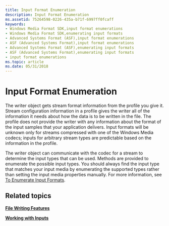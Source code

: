 ```yaml
---
title: Input Format Enumeration
description: Input Format Enumeration
ms.assetid: 75264598-0226-435a-b71f-6997ff0fcaff
keywords:
- Windows Media Format SDK,input format enumerations
- Windows Media Format SDK,enumerating input formats
- Advanced Systems Format (ASF),input format enumerations
- ASF (Advanced Systems Format),input format enumerations
- Advanced Systems Format (ASF),enumerating input formats
- ASF (Advanced Systems Format),enumerating input formats
- input format enumerations
ms.topic: article
ms.date: 05/31/2018
---
```


# Input Format Enumeration

The writer object gets stream format information from the profile you give it. Stream configuration information in a profile gives the writer all of the information it needs about how the data is to be written in the file. The profile does not provide the writer with any information about the format of the input samples that your application delivers. Input formats will be unknown only for streams compressed with one of the Windows Media codecs; inputs for arbitrary stream types are predictable based on the information in the profile.

The writer object can communicate with the codec for a stream to determine the input types that can be used. Methods are provided to enumerate the possible input types. You should always find the input type that matches your input media by enumerating the supported types rather than setting the input media properties manually. For more information, see [To Enumerate Input Formats](to-enumerate-input-formats.md).

## Related topics

<dl> <dt>

[**File Writing Features**](file-writing-features.md)
</dt> <dt>

[**Working with Inputs**](working-with-inputs.md)
</dt> </dl>

 

 




